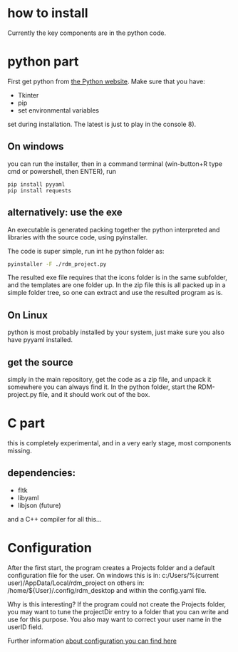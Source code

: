 # how to install
Currently the key components are in the python code.

# python part
First get python from [the Python website](https://www.python.org).
Make sure that you have:
- Tkinter
- pip
- set environmental variables

set during installation. The latest is just to play in the console 8).

## On windows
you can run the installer, then in a command terminal (win-button+R
type cmd or powershell, then ENTER), run
```
pip install pyyaml
pip install requests
```

## alternatively: use the exe
An executable is generated packing together the python interpreted and
libraries with the source code, using pyinstaller.

The code is super simple, run int he python folder as:
```bash
pyinstaller -F ./rdm_project.py
```

The resulted exe file requires that the icons folder is in the same
subfolder, and the templates are one folder up. In the zip file this
is all packed up in a simple folder tree, so one can extract and use
the resulted program as is.

## On Linux
python is most probably installed by your system, just make sure you
also have pyyaml installed.

## get the source
simply in the main repository, get the code as a zip file, and unpack it
somewhere you can always find it.
In the python folder, start the RDM-project.py file, and it should
work out of the box.

# C part
this is completely experimental, and in a very early stage, most
components missing.

## dependencies:
- fltk
- libyaml
- libjson (future)

and a C++ compiler for all this...

# Configuration
After the first start, the program creates a Projects folder and
a default configuration file for the user.
On windows this is in: c:/Users/%(current user)/AppData/Local/rdm\_project
on others in: /home/${User}/.config/rdm\_desktop
and within the config.yaml file.

Why is this interesting? If the program could not create the Projects
folder, you may want to tune the projectDir entry to a folder that you can
write and use for this purpose.
You also may want to correct your user name in the userID field.

Further information [about configuration you can find here](./Configuration.md)
